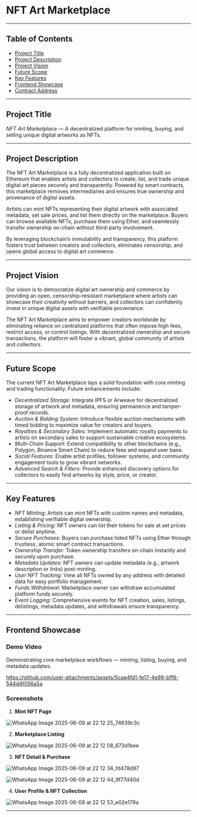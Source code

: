 # NFT Art Marketplace

---

## **Table of Contents**

* [Project Title](#project-title)
* [Project Description](#project-description)
* [Project Vision](#project-vision)
* [Future Scope](#future-scope)
* [Key Features](#key-features)
* [Frontend Showcase](#frontend-showcase)
* [Contract Address](#contract-address)

---

## **Project Title**

*NFT Art Marketplace* — A decentralized platform for minting, buying, and selling unique digital artworks as NFTs.

---

## **Project Description**

The NFT Art Marketplace is a fully decentralized application built on Ethereum that enables artists and collectors to create, list, and trade unique digital art pieces securely and transparently. Powered by smart contracts, this marketplace removes intermediaries and ensures true ownership and provenance of digital assets.

Artists can mint NFTs representing their digital artwork with associated metadata, set sale prices, and list them directly on the marketplace. Buyers can browse available NFTs, purchase them using Ether, and seamlessly transfer ownership on-chain without third-party involvement.

By leveraging blockchain’s immutability and transparency, this platform fosters trust between creators and collectors, eliminates censorship, and opens global access to digital art commerce.

---

## **Project Vision**

Our vision is to democratize digital art ownership and commerce by providing an open, censorship-resistant marketplace where artists can showcase their creativity without barriers, and collectors can confidently invest in unique digital assets with verifiable provenance.

The NFT Art Marketplace aims to empower creators worldwide by eliminating reliance on centralized platforms that often impose high fees, restrict access, or control listings. With decentralized ownership and secure transactions, the platform will foster a vibrant, global community of artists and collectors.

---

## **Future Scope**

The current NFT Art Marketplace lays a solid foundation with core minting and trading functionality. Future enhancements include:

* *Decentralized Storage:* Integrate IPFS or Arweave for decentralized storage of artwork and metadata, ensuring permanence and tamper-proof records.
* *Auction & Bidding System:* Introduce flexible auction mechanisms with timed bidding to maximize value for creators and buyers.
* *Royalties & Secondary Sales:* Implement automatic royalty payments to artists on secondary sales to support sustainable creative ecosystems.
* *Multi-Chain Support:* Extend compatibility to other blockchains (e.g., Polygon, Binance Smart Chain) to reduce fees and expand user base.
* *Social Features:* Enable artist profiles, follower systems, and community engagement tools to grow vibrant networks.
* *Advanced Search & Filters:* Provide enhanced discovery options for collectors to easily find artworks by style, price, or creator.

---

## **Key Features**

* *NFT Minting:* Artists can mint NFTs with custom names and metadata, establishing verifiable digital ownership.
* *Listing & Pricing:* NFT owners can list their tokens for sale at set prices or delist anytime.
* *Secure Purchases:* Buyers can purchase listed NFTs using Ether through trustless, atomic smart contract transactions.
* *Ownership Transfer:* Token ownership transfers on-chain instantly and securely upon purchase.
* *Metadata Updates:* NFT owners can update metadata (e.g., artwork description or links) post-minting.
* *User NFT Tracking:* View all NFTs owned by any address with detailed data for easy portfolio management.
* *Funds Withdrawal:* Marketplace owner can withdraw accumulated platform funds securely.
* *Event Logging:* Comprehensive events for NFT creation, sales, listings, delistings, metadata updates, and withdrawals ensure transparency.

---

## **Frontend Showcase**

### **Demo Video**

Demonstrating core marketplace workflows — minting, listing, buying, and metadata updates.


https://github.com/user-attachments/assets/5cae4fd1-fe17-4e99-bff8-544d4f056a5a


   
### **Screenshots**


1. **Mint NFT Page**

![WhatsApp Image 2025-06-09 at 22 12 25_74639c3c](https://github.com/user-attachments/assets/e433d175-0787-4e44-942a-36706df1d019)


2. **Marketplace Listing**

 ![WhatsApp Image 2025-06-09 at 22 12 08_673d1bee](https://github.com/user-attachments/assets/6877cd55-edf0-43a9-a86b-7cc792a960d1)


3. **NFT Detail & Purchase**
   

![WhatsApp Image 2025-06-09 at 22 12 34_fd478d97](https://github.com/user-attachments/assets/e0471acc-8015-4cbf-a2d2-c3117dbbb629)

![WhatsApp Image 2025-06-09 at 22 12 44_9f77d40d](https://github.com/user-attachments/assets/096ddc62-d17f-45c0-abc1-01d0cd83284d)


4. **User Profile & NFT Collection**
   

![WhatsApp Image 2025-06-09 at 22 12 53_e02e179a](https://github.com/user-attachments/assets/371d3b6e-9908-4413-a8c4-751e2a1b7c89)






---



